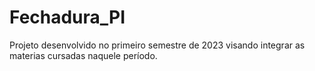 # Fechadura_PI

Projeto desenvolvido no primeiro semestre de 2023 visando integrar as materias cursadas naquele período.
